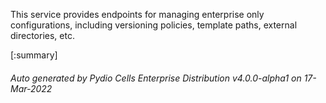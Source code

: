 






This service provides endpoints for managing enterprise only configurations, including versioning policies, template paths, external directories, etc.

[:summary]

###### Auto generated by Pydio Cells Enterprise Distribution v4.0.0-alpha1 on 17-Mar-2022
